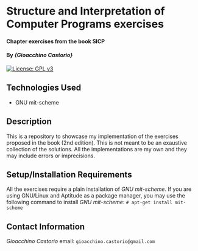 # Structure and Interpretation of Computer Programs exercises

#### Chapter exercises from the book SICP

#### By _**{Gioacchino Castorio}**_

[![License: GPL v3](https://img.shields.io/badge/License-GPLv3-blue.svg)](https://www.gnu.org/licenses/gpl-3.0)

## Technologies Used

* GNU mit-scheme

## Description

This is a repository to showcase my implementation of the exercises proposed in the book (2nd edition).
This is not meant to be an exaustive collection of the solutions.
All the implementations are my own and they may include errors or imprecisions.

## Setup/Installation Requirements

All the exercises require a plain installation of _GNU mit-scheme_.
If you are using GNU/Linux and Aptitude as a package manager, you may use the following command to install _GNU mit-scheme_:
`# apt-get install mit-scheme`

## Contact Information

_Gioacchino Castorio_ email: `gioacchino.castorio@gmail.com`
